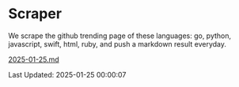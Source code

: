 # Scraper

We scrape the github trending page of these languages: go, python, javascript, swift, html, ruby, and push a markdown result everyday.

[2025-01-25.md](https://github.com/henson/Scraper/blob/master/2025-01-25.md)

Last Updated: 2025-01-25 00:00:07